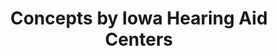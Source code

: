 ---
title: "Concepts by Iowa Hearing Aid Centers"
url: /dubuque/concepts-by-iowa-hearing-aid-centers/
shop: hearing aids
---